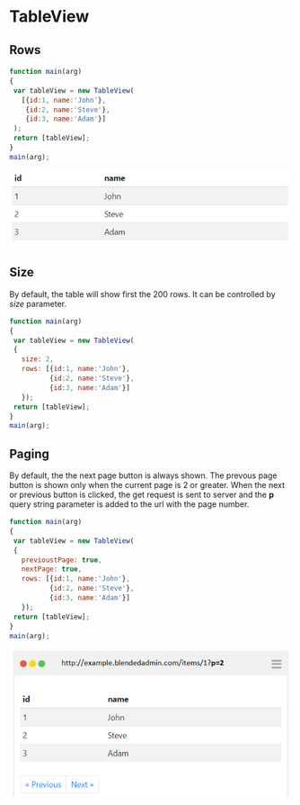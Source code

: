 # TableView

## Rows
 ```javascript
function main(arg)
{
  var tableView = new TableView(
    [{id:1, name:'John'},
     {id:2, name:'Steve'},
     {id:3, name:'Adam'}]
  ); 
  return [tableView];
}
main(arg);
```
![TableView](images/TableView_ArrayOfObjects.PNG)

## Size
By default, the table will show first the 200 rows. It can be controlled by *size* parameter.
 ```javascript
function main(arg)
{
  var tableView = new TableView(
  {
    size: 2,
    rows: [{id:1, name:'John'},
           {id:2, name:'Steve'},
           {id:3, name:'Adam'}]
    }); 
  return [tableView];
}
main(arg);
```

## Paging
By default, the the next page button is always shown. The prevous page button is shown only when the current page is 2 or greater. When the next or previous button is clicked, the get request is sent to server and the **p** query string parameter is added to the url with the page number.
 ```javascript
function main(arg)
{
  var tableView = new TableView(
  {
    previoustPage: true,
    nextPage: true,
    rows: [{id:1, name:'John'},
      	   {id:2, name:'Steve'},
           {id:3, name:'Adam'}]
    }); 
  return [tableView];
}
main(arg);
```
![TableView](images/TableView_Paging.PNG)
